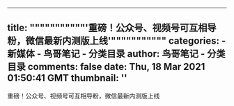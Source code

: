
---
title: """""""""""'重磅！公众号、视频号可互相导粉，微信最新内测版上线'"""""""""""
categories: 
    - 新媒体
    - 鸟哥笔记 - 分类目录
author: 鸟哥笔记 - 分类目录
comments: false
date: Thu, 18 Mar 2021 01:50:41 GMT
thumbnail: ''
---

<div>   
重磅！公众号、视频号可互相导粉，微信最新内测版上线  
</div>
            